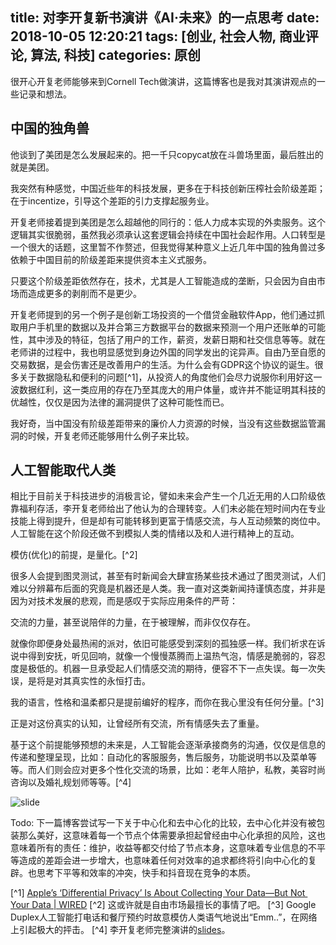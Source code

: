 title: 对李开复新书演讲《AI·未来》的一点思考
date: 2018-10-05 12:20:21
tags: [创业, 社会人物, 商业评论, 算法, 科技]
categories: 原创
---

很开心开复老师能够来到Cornell Tech做演讲，这篇博客也是我对其演讲观点的一些记录和想法。

<!-- more -->

## 中国的独角兽

他谈到了美团是怎么发展起来的。把一千只copycat放在斗兽场里面，最后胜出的就是美团。

我突然有种感觉，中国近些年的科技发展，更多在于科技创新压榨社会阶级差距；在于incentize，引导这个差距的引力支撑起服务业。

开复老师接着提到美团是怎么超越他的同行的：低人力成本实现的外卖服务。这个逻辑其实很脆弱，虽然我必须承认这套逻辑会持续在中国社会起作用。人口转型是一个很大的话题，这里暂不作赘述，但我觉得某种意义上近几年中国的独角兽过多依赖于中国目前的阶级差距来提供资本主义式服务。

只要这个阶级差距依然存在，技术，尤其是人工智能造成的垄断，只会因为自由市场而造成更多的剥削而不是更少。

开复老师提到的另一个例子是创新工场投资的一个借贷金融软件App，他们通过抓取用户手机里的数据以及并合第三方数据平台的数据来预测一个用户还账单的可能性，其中涉及的特征，包括了用户的工作，薪资，发薪日期和社交信息等等。就在老师讲的过程中，我也明显感觉到身边外国的同学发出的诧异声。自由乃至自愿的交易数据，是会伤害还是改善用户的生活。为什么会有GDPR这个协议的诞生。很多关于数据隐私和便利的问题[^1]，从投资人的角度他们会尽力说服你利用好这一波数据红利，这一类应用的存在乃至其庞大的用户体量，或许并不能证明其科技的优越性，仅仅是因为法律的漏洞提供了这种可能性而已。

我好奇，当中国没有阶级差距带来的廉价人力资源的时候，当没有这些数据监管漏洞的时候，开复老师还能够用什么例子来比较。

## 人工智能取代人类

相比于目前关于科技进步的消极言论，譬如未来会产生一个几近无用的人口阶级依靠福利存活，李开复老师给出了他认为的合理转变。人们未必能在短时间内在专业技能上得到提升，但是却有可能转移到更富于情感交流，与人互动频繁的岗位中。人工智能在这个阶段还做不到模拟人类的情绪以及和人进行精神上的互动。

模仿(优化)的前提，是量化。[^2]

很多人会提到图灵测试，甚至有时新闻会大肆宣扬某些技术通过了图灵测试，人们难以分辨幕布后面的究竟是机器还是人类。我一直对这类新闻持谨慎态度，并非是因为对技术发展的悲观，而是感叹于实际应用条件的严苛：

交流的力量，甚至说陪伴的力量，在于被理解，而非仅仅存在。

就像你即便身处最热闹的派对，依旧可能感受到深刻的孤独感一样。我们祈求在诉说中得到安抚，听见回响，就像一个慢慢蒸腾而上温热气泡，情感是脆弱的，容忍度是极低的。机器一旦承受起人们情感交流的期待，便容不下一点失误。每一次失误，是将是对其真实性的永恒打击。

我的语言，性格和温柔都只是提前编好的程序，而你在我心里没有任何分量。[^3]

正是对这份真实的认知，让曾经所有交流，所有情感失去了重量。

基于这个前提能够预想的未来是，人工智能会逐渐承接商务的沟通，仅仅是信息的传递和整理呈现，比如：自动化的客服服务，售后服务，功能说明书以及菜单等等。而人们则会应对更多个性化交流的场景，比如：老年人陪护，私教，美容时尚咨询以及婚礼规划师等等。[^4]

![slide](https://ws1.sinaimg.cn/large/006tNbRwly1fvxthb0bzcj31840nk0uv.jpg)

Todo: 下一篇博客尝试写一下关于中心化和去中心化的比较，去中心化并没有被包装那么美好，这意味着每一个节点个体需要承担起曾经由中心化承担的风险，这也意味着所有的责任：维护，收益等都交付给了节点本身，这意味着专业信息的不平等造成的差距会进一步增大，也意味着任何对效率的追求都终将引向中心化的复辟。也思考下平等和效率的冲突，快手和抖音现在竞争的本质。

[^1] [Apple’s ‘Differential Privacy’ Is About Collecting Your Data—But Not ​Your Data | WIRED](https://www.wired.com/2016/06/apples-differential-privacy-collecting-data/)
[^2] 这或许就是自由市场最擅长的事情了吧。
[^3] Google Duplex人工智能打电话和餐厅预约时故意模仿人类语气地说出“Emm..”，在网络上引起极大的抨击。
[^4] 李开复老师完整演讲的[slides](https://drive.google.com/file/d/1UoGy6pIScLBn4cLL_HgikA1gaSJbFVC8/view)。